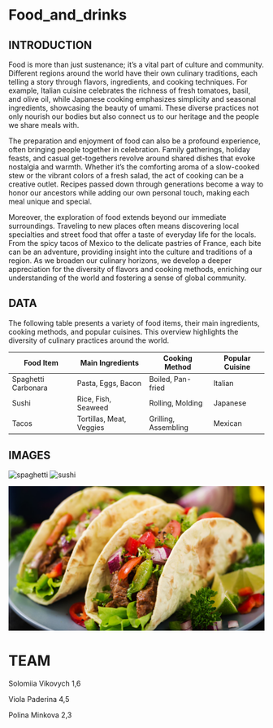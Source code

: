 # Food_and_drinks

## INTRODUCTION
Food is more than just sustenance; it’s a vital part of culture and community. Different regions around the world have their own culinary traditions, each telling a story through flavors, ingredients, and cooking techniques. For example, Italian cuisine celebrates the richness of fresh tomatoes, basil, and olive oil, while Japanese cooking emphasizes simplicity and seasonal ingredients, showcasing the beauty of umami. These diverse practices not only nourish our bodies but also connect us to our heritage and the people we share meals with.

The preparation and enjoyment of food can also be a profound experience, often bringing people together in celebration. Family gatherings, holiday feasts, and casual get-togethers revolve around shared dishes that evoke nostalgia and warmth. Whether it’s the comforting aroma of a slow-cooked stew or the vibrant colors of a fresh salad, the act of cooking can be a creative outlet. Recipes passed down through generations become a way to honor our ancestors while adding our own personal touch, making each meal unique and special.

Moreover, the exploration of food extends beyond our immediate surroundings. Traveling to new places often means discovering local specialties and street food that offer a taste of everyday life for the locals. From the spicy tacos of Mexico to the delicate pastries of France, each bite can be an adventure, providing insight into the culture and traditions of a region. As we broaden our culinary horizons, we develop a deeper appreciation for the diversity of flavors and cooking methods, enriching our understanding of the world and fostering a sense of global community.

## DATA

The following table presents a variety of food items, their main ingredients, cooking methods, and popular cuisines. This overview highlights the diversity of culinary practices around the world.

| Food Item       | Main Ingredients       | Cooking Method      | Popular Cuisine    |
|------------------|-----------------------|---------------------|--------------------|
| Spaghetti Carbonara | Pasta, Eggs, Bacon    | Boiled, Pan-fried   | Italian            |
| Sushi            | Rice, Fish, Seaweed   | Rolling, Molding    | Japanese           |
| Tacos            | Tortillas, Meat, Veggies | Grilling, Assembling | Mexican            |

## IMAGES
![spaghetti](https://kuchnialidla.pl/img/PL/1250x700/0f1bc1982046-275fe2566b7f-kw41-2023-kinga-paruzel-spaghetti-z-wolowym-ragu-1250x700.webp)
![sushi](https://houseofasia.pl/wp-content/uploads/2019/12/przepis_na_sushi_z_lososiem_i_awokado_house_of_asia.jpg)

 ![Tacos](./IMG/tacos.jpeg)
# TEAM
Solomiia Vikovych 1,6

Viola Paderina 4,5

Polina Minkova 2,3


